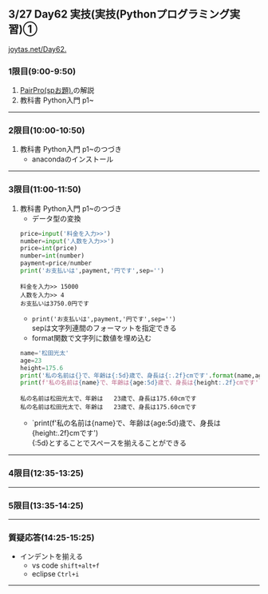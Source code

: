## 3/27 Day62 実技(実技(Pythonプログラミング実習)①
[joytas.net/Day62.]()
### 1限目(9:00-9:50)
1. [PairPro(spお題).](https://joytas.net/%e8%a8%93%e7%b7%b4/day61)の解説
1. 教科書 Python入門 p1~
---
### 2限目(10:00-10:50)
1. 教科書 Python入門 p1~のつづき
	- anacondaのインストール
---
### 3限目(11:00-11:50)
1. 教科書 Python入門 p1~のつづき
	- データ型の変換
	~~~python
	price=input('料金を入力>>')
	number=input('人数を入力>>')
	price=int(price)
	number=int(number)
	payment=price/number
	print('お支払いは',payment,'円です',sep='')
	~~~
	~~~
	料金を入力>> 15000
	人数を入力>> 4
	お支払いは3750.0円です
	~~~
	- `print('お支払いは',payment,'円です',sep='')`  
	sepは文字列連間のフォーマットを指定できる
	- format関数で文字列に数値を埋め込む
	~~~python
	name='松田光太'
	age=23
	height=175.6
	print('私の名前は{}で、年齢は{:5d}歳で、身長は{:.2f}cmです'.format(name,age,height))
	print(f'私の名前は{name}で、年齢は{age:5d}歳で、身長は{height:.2f}cmです')
	~~~
	~~~
	私の名前は松田光太で、年齢は   23歳で、身長は175.60cmです
	私の名前は松田光太で、年齢は   23歳で、身長は175.60cmです
	~~~
	- `print(f'私の名前は{name}で、年齢は{age:5d}歳で、身長は{height:.2f}cmです')  
	{:5d}とすることでスペースを揃えることができる
---
### 4限目(12:35-13:25)
---
### 5限目(13:35-14:25)
---
### 質疑応答(14:25-15:25)
- インデントを揃える
	- vs code `shift+alt+f`
	- eclipse `Ctrl+i`
----

